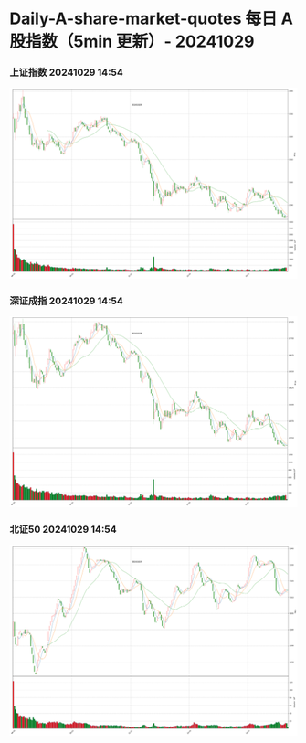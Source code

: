 
# Daily-A-share-market-quotes 每日 A 股指数（5min 更新）- 20241029

### 上证指数 20241029 14:54
![](./fig/2024/10/20241029-sh000001.png)

### 深证成指 20241029 14:54
![](./fig/2024/10/20241029-sz399001.png)

### 北证50 20241029 14:54
![](./fig/2024/10/20241029-bj899050.png)
